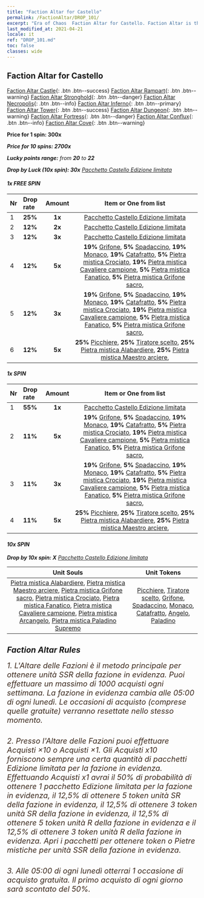 ```yaml
---
title: "Faction Altar for Castello"
permalink: /FactionAltar/DROP_101/
excerpt: "Era of Chaos  Faction Altar for Castello. Faction Altar is the primary method for obtaining SSR units from the popular faction. Limited to 1,000 purchases each week. The popular faction changes at 05:00 every Monday. Purchase attempts and free purchase attempts will also reset then."
last_modified_at: 2021-04-21
locale: it
ref: "DROP_101.md"
toc: false
classes: wide
---
```


##  Faction Altar for **Castello**

  [Faction Altar Castle](/it/FactionAltar/DROP_101/){: .btn .btn--success} [Faction Altar Rampart](/it/FactionAltar/DROP_102/){: .btn .btn--warning} [Faction Altar Stronghold](/it/FactionAltar/DROP_103/){: .btn .btn--danger} [Faction Altar Necropolis](/it/FactionAltar/DROP_104/){: .btn .btn--info} [Faction Altar Inferno](/it/FactionAltar/DROP_105/){: .btn .btn--primary} [Faction Altar Tower](/it/FactionAltar/DROP_106/){: .btn .btn--success} [Faction Altar Dungeon](/it/FactionAltar/DROP_107/){: .btn .btn--warning} [Faction Altar Fortress](/it/FactionAltar/DROP_108/){: .btn .btn--danger} [Faction Altar Conflux](/it/FactionAltar/DROP_109/){: .btn .btn--info} [Faction Altar Cove](/it/FactionAltar/DROP_112/){: .btn .btn--warning} 

  **Price for 1 spin: 300x** <i class="fas fa-gem"/>

  **Price for 10 spins: 2700x** <i class="fas fa-gem"/>

  **Lucky points range:** from **20** to **22**

  **Drop by Luck (10x spin): 30x** [Pacchetto Castello Edizione limitata](/it/Items/con_2139/)

####  1x FREE SPIN 

  |    Nr    |  Drop rate  |  Amount   |   Item or One from list  |
  |:---------|:------------|:---------:|:------------------------:|
  | 1 | **25%** | **1x** | [Pacchetto Castello Edizione limitata](/it/Items/con_2139/) |
  | 2 | **12%** | **2x** | [Pacchetto Castello Edizione limitata](/it/Items/con_2139/) |
  | 3 | **12%** | **3x** | [Pacchetto Castello Edizione limitata](/it/Items/con_2139/) |
  | 4 | **12%** | **5x** |  **19%** [Grifone](/it/Items/unt_192/),  **5%** [Spadaccino](/it/Items/unt_193/),  **19%** [Monaco](/it/Items/unt_194/),  **19%** [Catafratto](/it/Items/unt_195/),  **5%** [Pietra mistica Crociato](/it/Items/unt_285/),  **19%** [Pietra mistica Cavaliere campione](/it/Items/unt_287/),  **5%** [Pietra mistica Fanatico](/it/Items/unt_286/),  **5%** [Pietra mistica Grifone sacro](/it/Items/unt_284/),  |
  | 5 | **12%** | **3x** |  **19%** [Grifone](/it/Items/unt_192/),  **5%** [Spadaccino](/it/Items/unt_193/),  **19%** [Monaco](/it/Items/unt_194/),  **19%** [Catafratto](/it/Items/unt_195/),  **5%** [Pietra mistica Crociato](/it/Items/unt_285/),  **19%** [Pietra mistica Cavaliere campione](/it/Items/unt_287/),  **5%** [Pietra mistica Fanatico](/it/Items/unt_286/),  **5%** [Pietra mistica Grifone sacro](/it/Items/unt_284/),  |
  | 6 | **12%** | **5x** |  **25%** [Picchiere](/it/Items/unt_190/),  **25%** [Tiratore scelto](/it/Items/unt_191/),  **25%** [Pietra mistica Alabardiere](/it/Items/unt_282/),  **25%** [Pietra mistica Maestro arciere](/it/Items/unt_283/),  |


####  1x SPIN 

  |    Nr    |  Drop rate  |  Amount   |   Item or One from list  |
  |:---------|:------------|:---------:|:------------------------:|
  | 1 | **55%** | **1x** | [Pacchetto Castello Edizione limitata](/it/Items/con_2139/) |
  | 2 | **11%** | **5x** |  **19%** [Grifone](/it/Items/unt_192/),  **5%** [Spadaccino](/it/Items/unt_193/),  **19%** [Monaco](/it/Items/unt_194/),  **19%** [Catafratto](/it/Items/unt_195/),  **5%** [Pietra mistica Crociato](/it/Items/unt_285/),  **19%** [Pietra mistica Cavaliere campione](/it/Items/unt_287/),  **5%** [Pietra mistica Fanatico](/it/Items/unt_286/),  **5%** [Pietra mistica Grifone sacro](/it/Items/unt_284/),  |
  | 3 | **11%** | **3x** |  **19%** [Grifone](/it/Items/unt_192/),  **5%** [Spadaccino](/it/Items/unt_193/),  **19%** [Monaco](/it/Items/unt_194/),  **19%** [Catafratto](/it/Items/unt_195/),  **5%** [Pietra mistica Crociato](/it/Items/unt_285/),  **19%** [Pietra mistica Cavaliere campione](/it/Items/unt_287/),  **5%** [Pietra mistica Fanatico](/it/Items/unt_286/),  **5%** [Pietra mistica Grifone sacro](/it/Items/unt_284/),  |
  | 4 | **11%** | **5x** |  **25%** [Picchiere](/it/Items/unt_190/),  **25%** [Tiratore scelto](/it/Items/unt_191/),  **25%** [Pietra mistica Alabardiere](/it/Items/unt_282/),  **25%** [Pietra mistica Maestro arciere](/it/Items/unt_283/),  |


####  10x SPIN 

  **Drop by 10x spin: X** [Pacchetto Castello Edizione limitata](/it/Items/con_2139/)

  |    Unit Souls    |  Unit Tokens  |
  |:----------------:|:-------------:|
  | [Pietra mistica Alabardiere](/it/Items/unt_282/), [Pietra mistica Maestro arciere](/it/Items/unt_283/), [Pietra mistica Grifone sacro](/it/Items/unt_284/), [Pietra mistica Crociato](/it/Items/unt_285/), [Pietra mistica Fanatico](/it/Items/unt_286/), [Pietra mistica Cavaliere campione](/it/Items/unt_287/), [Pietra mistica Arcangelo](/it/Items/unt_288/), [Pietra mistica Paladino Supremo](/it/Items/unt_289/) | [Picchiere](/it/Items/unt_190/), [Tiratore scelto](/it/Items/unt_191/), [Grifone](/it/Items/unt_192/), [Spadaccino](/it/Items/unt_193/), [Monaco](/it/Items/unt_194/), [Catafratto](/it/Items/unt_195/), [Angelo](/it/Items/unt_196/), [Paladino](/it/Items/unt_197/) |



## Faction Altar Rules

  <span style="color: #3c2a1e;font-size:20px">1. L'Altare delle Fazioni è il metodo principale per ottenere unità SSR della fazione in evidenza. Puoi effettuare un massimo di 1000 acquisti ogni settimana. La fazione in evidenza cambia alle 05:00 di ogni lunedì. Le occasioni di acquisto (comprese quelle gratuite) verranno resettate nello stesso momento.</span><br/>

<br/>  <span style="color: #3c2a1e;font-size:20px">2. Presso l'Altare delle Fazioni puoi effettuare Acquisti ×10 o Acquisti ×1. Gli Acquisti x10 forniscono sempre una certa quantità di pacchetti Edizione limitata per la fazione in evidenza. Effettuando Acquisti x1 avrai il 50% di probabilità di ottenere 1 pacchetto Edizione limitata per la fazione in evidenza, il 12,5% di ottenere 5 token unità SR della fazione in evidenza, il 12,5% di ottenere 3 token unità SR della fazione in evidenza, il 12,5% di ottenere 5 token unità R della fazione in evidenza e il 12,5% di ottenere 3 token unità R della fazione in evidenza. Apri i pacchetti per ottenere token o Pietre mistiche per unità SSR della fazione in evidenza.</span>

<br/>  <span style="color: #3c2a1e;font-size:20px">3. Alle 05:00 di ogni lunedì otterrai 1 occasione di acquisto gratuita. Il primo acquisto di ogni giorno sarà scontato del 50%.</span><br/>

<br/>